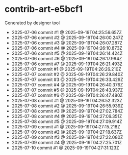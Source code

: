 # contrib-art-e5bcf1
Generated by designer tool
- 2025-07-06 commit #1 @ 2025-09-19T04:25:56.657Z
- 2025-07-06 commit #2 @ 2025-09-19T04:26:00.247Z
- 2025-07-06 commit #3 @ 2025-09-19T04:26:07.287Z
- 2025-07-06 commit #4 @ 2025-09-19T04:26:10.873Z
- 2025-07-06 commit #5 @ 2025-09-19T04:26:14.424Z
- 2025-07-06 commit #6 @ 2025-09-19T04:26:17.994Z
- 2025-07-06 commit #7 @ 2025-09-19T04:26:21.493Z
- 2025-07-07 commit #1 @ 2025-09-19T04:26:26.210Z
- 2025-07-07 commit #2 @ 2025-09-19T04:26:29.840Z
- 2025-07-07 commit #3 @ 2025-09-19T04:26:33.429Z
- 2025-07-07 commit #4 @ 2025-09-19T04:26:40.376Z
- 2025-07-07 commit #5 @ 2025-09-19T04:26:43.937Z
- 2025-07-07 commit #6 @ 2025-09-19T04:26:47.480Z
- 2025-07-08 commit #1 @ 2025-09-19T04:26:52.323Z
- 2025-07-08 commit #2 @ 2025-09-19T04:26:55.939Z
- 2025-07-08 commit #3 @ 2025-09-19T04:27:02.784Z
- 2025-07-08 commit #4 @ 2025-09-19T04:27:06.351Z
- 2025-07-08 commit #5 @ 2025-09-19T04:27:09.914Z
- 2025-07-09 commit #1 @ 2025-09-19T04:27:15.218Z
- 2025-07-09 commit #2 @ 2025-09-19T04:27:18.637Z
- 2025-07-09 commit #3 @ 2025-09-19T04:27:22.080Z
- 2025-07-09 commit #4 @ 2025-09-19T04:27:25.701Z
- 2025-07-10 commit #1 @ 2025-09-19T04:27:31.123Z
